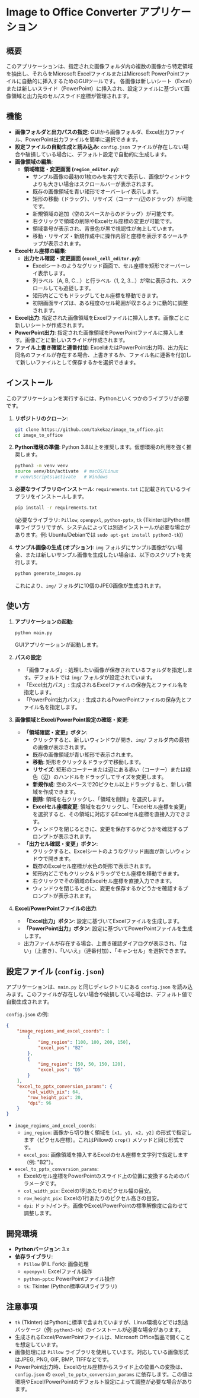 
# Image to Office Converter アプリケーション

## 概要

このアプリケーションは、指定された画像フォルダ内の複数の画像から特定領域を抽出し、それらをMicrosoft ExcelファイルまたはMicrosoft PowerPointファイルに自動的に挿入するためのGUIツールです。
各画像は新しいシート（Excel）または新しいスライド（PowerPoint）に挿入され、設定ファイルに基づいて画像領域と出力先のセル/スライド座標が管理されます。

## 機能

*   **画像フォルダと出力パスの指定**: GUIから画像フォルダ、Excel出力ファイル、PowerPoint出力ファイルを簡単に選択できます。
*   **設定ファイルの自動生成と読み込み**: `config.json` ファイルが存在しない場合や破損している場合に、デフォルト設定で自動的に生成します。
*   **画像領域の編集**:
    *   **領域確認・変更画面 (`region_editor.py`)**:
        *   サンプル画像の最初の1枚のみを実寸大で表示し、画像がウィンドウよりも大きい場合はスクロールバーが表示されます。
        *   既存の画像領域を青い矩形でオーバーレイ表示します。
        *   矩形の移動（ドラッグ）、リサイズ（コーナー/辺のドラッグ）が可能です。
        *   新規領域の追加（空のスペースからのドラッグ）が可能です。
        *   右クリックで領域の削除やExcelセル座標の変更が可能です。
        *   領域番号が表示され、背景色が黒で視認性が向上しています。
        *   移動・リサイズ・新規作成中に操作内容と座標を表示するツールチップが表示されます。
*   **Excelセル座標の編集**:
    *   **出力セル確認・変更画面 (`excel_cell_editor.py`)**:
        *   Excelシートのようなグリッド画面で、セル座標を矩形でオーバーレイ表示します。
        *   列ラベル（A, B, C...）と行ラベル（1, 2, 3...）が常に表示され、スクロールしても追従します。
        *   矩形内どこでもドラッグしてセル座標を移動できます。
        *   初期画面サイズは、ある程度のセル範囲が収まるように動的に調整されます。
*   **Excel出力**: 指定された画像領域をExcelファイルに挿入します。画像ごとに新しいシートが作成されます。
*   **PowerPoint出力**: 指定された画像領域をPowerPointファイルに挿入します。画像ごとに新しいスライドが作成されます。
*   **ファイル上書き確認と連番付加**: ExcelまたはPowerPoint出力時、出力先に同名のファイルが存在する場合、上書きするか、ファイル名に連番を付加して新しいファイルとして保存するかを選択できます。

## インストール

このアプリケーションを実行するには、Pythonといくつかのライブラリが必要です。

1.  **リポジトリのクローン**:
    ```bash
    git clone https://github.com/takekaz/image_to_office.git
    cd image_to_office
    ```

2.  **Python環境の準備**:
    Python 3.8以上を推奨します。仮想環境の利用を強く推奨します。
    ```bash
    python3 -m venv venv
    source venv/bin/activate  # macOS/Linux
    # venv\Scripts\activate   # Windows
    ```

3.  **必要なライブラリのインストール**:
    `requirements.txt` に記載されているライブラリをインストールします。
    ```bash
    pip install -r requirements.txt
    ```
    (必要なライブラリ: `Pillow`, `openpyxl`, `python-pptx`, `tk` (TkinterはPython標準ライブラリですが、システムによっては別途インストールが必要な場合があります。例: Ubuntu/Debianでは `sudo apt-get install python3-tk`))

4.  **サンプル画像の生成 (オプション)**:
    `img` フォルダにサンプル画像がない場合、または新しいサンプル画像を生成したい場合は、以下のスクリプトを実行します。
    ```bash
    python generate_images.py
    ```
    これにより、`img/` フォルダに10個のJPEG画像が生成されます。

## 使い方

1.  **アプリケーションの起動**:
    ```bash
    python main.py
    ```
    GUIアプリケーションが起動します。

2.  **パスの設定**:
    *   「画像フォルダ」: 処理したい画像が保存されているフォルダを指定します。デフォルトでは `img/` フォルダが設定されています。
    *   「Excel出力パス」: 生成されるExcelファイルの保存先とファイル名を指定します。
    *   「PowerPoint出力パス」: 生成されるPowerPointファイルの保存先とファイル名を指定します。

3.  **画像領域とExcel/PowerPoint設定の確認・変更**:
    *   **「領域確認・変更」ボタン**:
        *   クリックすると、新しいウィンドウが開き、`img/` フォルダ内の最初の画像が表示されます。
        *   既存の画像領域が青い矩形で表示されます。
        *   **移動**: 矩形をクリック＆ドラッグで移動します。
        *   **リサイズ**: 矩形のコーナーまたは辺にある赤い（コーナー）または緑色（辺）のハンドルをドラッグしてサイズを変更します。
        *   **新規作成**: 空のスペースで20ピクセル以上ドラッグすると、新しい領域を作成できます。
        *   **削除**: 領域を右クリックし、「領域を削除」を選択します。
        *   **Excelセル座標変更**: 領域を右クリックし、「Excelセル座標を変更」を選択すると、その領域に対応するExcelセル座標を直接入力できます。
        *   ウィンドウを閉じるときに、変更を保存するかどうかを確認するプロンプトが表示されます。
    *   **「出力セル確認・変更」ボタン**:
        *   クリックすると、Excelシートのようなグリッド画面が新しいウィンドウで開きます。
        *   既存のExcelセル座標が水色の矩形で表示されます。
        *   矩形内どこでもクリック＆ドラッグでセル座標を移動できます。
        *   右クリックでその領域のExcelセル座標を直接入力できます。
        *   ウィンドウを閉じるときに、変更を保存するかどうかを確認するプロンプトが表示されます。

4.  **Excel/PowerPointファイルの出力**:
    *   **「Excel出力」ボタン**: 設定に基づいてExcelファイルを生成します。
    *   **「PowerPoint出力」ボタン**: 設定に基づいてPowerPointファイルを生成します。
    *   出力ファイルが存在する場合、上書き確認ダイアログが表示され、「はい」（上書き）、「いいえ」（連番付加）、「キャンセル」を選択できます。

## 設定ファイル (`config.json`)

アプリケーションは、`main.py` と同じディレクトリにある `config.json` を読み込みます。このファイルが存在しない場合や破損している場合は、デフォルト値で自動生成されます。

`config.json` の例:

```json
{
    "image_regions_and_excel_coords": [
        {
            "img_region": [100, 100, 200, 150],
            "excel_pos": "B2"
        },
        {
            "img_region": [50, 50, 150, 120],
            "excel_pos": "D5"
        }
    ],
    "excel_to_pptx_conversion_params": {
        "col_width_pix": 64,
        "row_height_pix": 20,
        "dpi": 96
    }
}
```

*   `image_regions_and_excel_coords`:
    *   `img_region`: 画像から切り抜く領域を `[x1, y1, x2, y2]` の形式で指定します（ピクセル座標）。これはPillowの `crop()` メソッドと同じ形式です。
    *   `excel_pos`: 画像領域を挿入するExcelのセル座標を文字列で指定します（例: "B2"）。
*   `excel_to_pptx_conversion_params`:
    *   Excelのセル座標をPowerPointのスライド上の位置に変換するためのパラメータです。
    *   `col_width_pix`: Excelの1列あたりのピクセル幅の目安。
    *   `row_height_pix`: Excelの1行あたりのピクセル高さの目安。
    *   `dpi`: ドット/インチ。画像やExcel/PowerPointの標準解像度に合わせて調整します。

## 開発環境

*   **Pythonバージョン**: 3.x
*   **依存ライブラリ**:
    *   `Pillow` (PIL Fork): 画像処理
    *   `openpyxl`: Excelファイル操作
    *   `python-pptx`: PowerPointファイル操作
    *   `tk`: Tkinter (Python標準GUIライブラリ)

## 注意事項

*   `tk` (Tkinter) はPythonに標準で含まれていますが、Linux環境などでは別途パッケージ（例: `python3-tk`）のインストールが必要な場合があります。
*   生成されるExcel/PowerPointファイルは、Microsoft Office製品で開くことを想定しています。
*   画像処理には `Pillow` ライブラリを使用しています。対応している画像形式はJPEG, PNG, GIF, BMP, TIFFなどです。
*   PowerPoint出力時、Excelのセル座標からスライド上の位置への変換は、`config.json` の `excel_to_pptx_conversion_params` に依存します。この値は環境やExcel/PowerPointのデフォルト設定によって調整が必要な場合があります。
